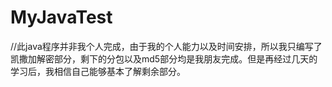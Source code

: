 # MyJavaTest
//此java程序并非我个人完成，由于我的个人能力以及时间安排，所以我只编写了凯撒加解密部分，剩下的分包以及md5部分均是我朋友完成。但是再经过几天的学习后，我相信自己能够基本了解剩余部分。
